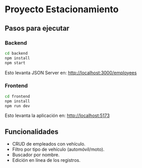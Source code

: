 # Proyecto Estacionamiento

## Pasos para ejecutar

### Backend
```bash
cd backend
npm install
npm start
```
Esto levanta JSON Server en: [http://localhost:3000/employees](http://localhost:3000/employees)

### Frontend
```bash
cd frontend
npm install
npm run dev
```
Esto levanta la aplicación en: [http://localhost:5173](http://localhost:5173)

## Funcionalidades
- CRUD de empleados con vehículo.
- Filtro por tipo de vehículo (automóvil/moto).
- Buscador por nombre.
- Edición en línea de los registros.
